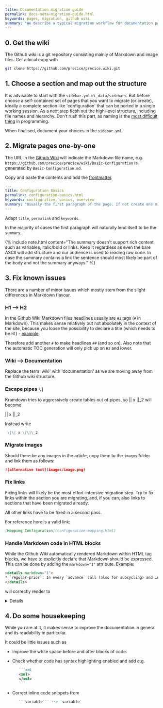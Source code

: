 ```yaml
---
title: Documentation migration guide
permalink: docs-meta-migration-guide.html
keywords: pages, migration, github wiki
summary: "We describe a typical migration workflow for documentation pages from the (old) preCICE Github Wiki to the current jekyll-based system."
---
```


## 0. Get the wiki

The Github wiki is a git repository consisting mainly of Markdown and image files. Get a local copy with

```bash
git clone https://github.com/precice/precice.wiki.git
```

## 1. Choose a section and map out the structure

It is advisable to start with the `sidebar.yml` in `_data/sidebars`. But before choose a self-contained set of pages that you want to migrate (or create), ideally a complete section like 'configuration' that can be ported in a single working session. As a next step flesh out the high-level structure, including file names and hierarchy. Don't rush this part, as naming is the [most difficult thing](https://www.martinfowler.com/bliki/TwoHardThings.html) in programming.

When finalised, document your choices in the `sidebar.yml`.

## 2. Migrate pages one-by-one

The URL in the [Github Wiki](https://github.com/precice/precice/wiki/) will indicate the Markdown file name, e.g. `https://github.com/precice/precice/wiki/Basic-Configuration` is generated by `Basic-Configuration.md`.

Copy and paste the contents and add the [frontmatter](docs.html#minimal-viable-frontmatter).

```yaml
---
title: Configuration Basics
permalink: configuration-basics.html
keywords: configuration, basics, overview
summary: "Usually the first paragraph of the page. If not create one or simple leave the field blank"
---
```

Adapt `title`, `permalink` and `keywords`.

In the majority of cases the first paragraph will naturally lend itself to be the `summary`.

{% include note.html content="The summary doesn't support rich content such as variables, italic/bold or links. Keep it regardless as even the bare ASCII will add structure and our audience is used to reading raw code. In case the summary contains a link the sentence should most likely be part of the body and not the summary anyways." %}

## 3. Fix known issues

There are a number of minor issues which mostly stem from the slight differences in Markdown flavour.

### H1 --> H2

In the Github Wiki Markdown files headlines usually are `H1` tags (`#` in Markdown). This makes sense relatively but not absolutely in the context of the site, because you loose the possibility to declare a title (which needs to be `H1`) - [example](configuration-xml-reference).

Therefore add another `#` to make headlines `##` (and so on). Also note that the automatic TOC generation will only pick up on `H2` and lower.

### Wiki --> Documentation

Replace the term 'wiki' with 'documentation' as we are moving away from the Github wiki structure.

### Escape pipes `\|`

Kramdown tries to aggressively create tables out of pipes, so \|\| x \|\|\_2 will become

 || x ||\_2

Instead write

```md
 \|\| x \|\|\_2
```

### Migrate images

Should there be any images in the article, copy them to the `images` folder and link them as follows:

```md
![atlernative text](images/image.png)
```

### Fix links

Fixing links will likely be the most effort-intensive migration step. Try to fix links within the section you are migrating, and, if you can, also links to sections that have been migrated already.

All other links have to be fixed in a second pass.

For reference here is a valid link:

```md
[Mapping Configuration](configuration-mapping.html)
```

### Handle Markdown code in HTML blocks

While the Github Wiki automatically rendered Markdown within HTML tag blocks, we have to explicitly declare that Markdown should be expressed. This can be done by adding the `markdown="1"` attribute. Example:

```html
<details markdown="1">
* `regular-prior`: In every `advance` call (also for subcycling) and in ...
</details>
```

will correctly render to
<details markdown="1">
* `regular-prior`: In every `advance` call (also for subcycling) and in ...
</details>

## 4. Do some housekeeping

While you are at it, it makes sense to improve the documentation in general and its readability in particular.

It could be little issues such as

* Improve the white space before and after blocks of code.
* Check whether code has syntax highlighting enabled and add e.g.

   ````md
      ```xml
      <xml>
      </xml>
      ```
   ````

* Correct inline code snippets from

  ```md
     ```variable``` --> `variable`
  ```
